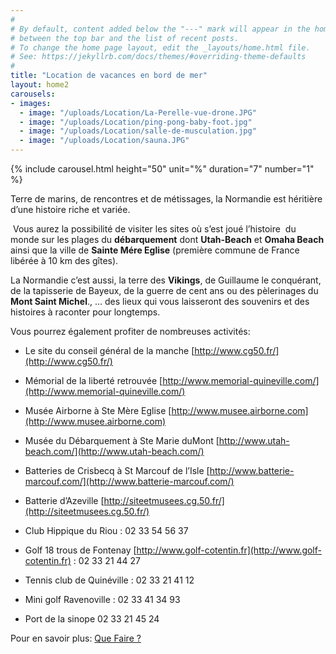 ```yaml
---
#
# By default, content added below the "---" mark will appear in the home page
# between the top bar and the list of recent posts.
# To change the home page layout, edit the _layouts/home.html file.
# See: https://jekyllrb.com/docs/themes/#overriding-theme-defaults
#
title: "Location de vacances en bord de mer"
layout: home2
carousels:
- images:
  - image: "/uploads/Location/La-Perelle-vue-drone.JPG"
  - image: "/uploads/Location/ping-pong-baby-foot.jpg"
  - image: "/uploads/Location/salle-de-musculation.jpg"
  - image: "/uploads/Location/sauna.JPG"
---
```



{% include carousel.html height="50" unit="%" duration="7" number="1" %}


Terre de marins, de rencontres et de métissages, la Normandie est héritière d’une histoire riche et variée.

 Vous aurez la possibilité de visiter les sites où s’est joué l’histoire  du monde sur les plages du **débarquement** dont **Utah-Beach** et **Omaha Beach** ainsi que la ville de **Sainte Mére Eglise** (première commune de France libérée à 10 km des gîtes).

La Normandie c’est aussi, la terre des **Vikings**, de Guillaume le conquérant, de la tapisserie de Bayeux, de la guerre de cent ans ou des pèlerinages du **Mont Saint Michel**., … des lieux qui vous laisseront des souvenirs et des histoires à raconter pour longtemps.

Vous pourrez également profiter de nombreuses activités:

*   Le site du conseil général de la manche [http://www.cg50.fr/](http://www.cg50.fr/)
*   Mémorial de la liberté retrouvée [http://www.memorial-quineville.com/](http://www.memorial-quineville.com/)
*   Musée Airborne à Ste Mère Eglise [http://www.musee.airborne.com](http://www.musee.airborne.com)
    
*   Musée du Débarquement à Ste Marie duMont [http://www.utah-beach.com/](http://www.utah-beach.com/)
*   Batteries de Crisbecq à St Marcouf de l’Isle [http://www.batterie-marcouf.com/](http://www.batterie-marcouf.com/)
*   Batterie d’Azeville [http://siteetmusees.cg.50.fr/](http://siteetmusees.cg.50.fr/)

*   Club Hippique du Riou : 02 33 54 56 37
*   Golf 18 trous de Fontenay  [http://www.golf-cotentin.fr](http://www.golf-cotentin.fr) : 02 33 21 44 27
*   Tennis club de Quinéville : 02 33 21 41 12
*   Mini golf Ravenoville : 02 33 41 34 93
*   Port de la sinope 02 33 21 45 24

Pour en savoir plus: [Que Faire ?](/activites/QueFaire)
